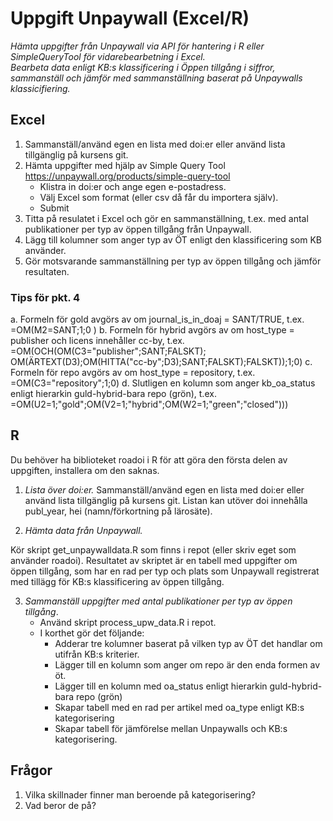 # Uppgift Unpaywall (Excel/R)
*Hämta uppgifter från Unpaywall via API för hantering i R eller SimpleQueryTool för vidarebearbetning i Excel.   
Bearbeta data enligt KB:s klassificering i Öppen tillgång i siffror, sammanställ och jämför med sammanställning baserat på Unpaywalls klassicifiering.*

## Excel
1. Sammanställ/använd egen en lista med doi:er eller använd lista tillgänglig på kursens git. 
2. Hämta uppgifter med hjälp av Simple Query Tool  
https://unpaywall.org/products/simple-query-tool
    - Klistra in doi:er och ange egen e-postadress.
    - Välj Excel som format (eller csv då får du importera själv).
    - Submit
3. Titta på resulatet i Excel och gör en sammanställning, t.ex. med antal publikationer per typ av öppen tillgång från Unpaywall.
4. Lägg till kolumner som anger typ av ÖT enligt den klassificering som KB använder. 
5. Gör motsvarande sammanställning per typ av öppen tillgång och jämför resultaten.

### Tips för pkt. 4
a. Formeln för gold avgörs av om journal_is_in_doaj = SANT/TRUE, 
    t.ex. =OM(M2=SANT;1;0 )
b. Formeln för hybrid avgörs av om host_type = publisher och licens innehåller cc-by,
    t.ex. =OM(OCH(OM(C3="publisher";SANT;FALSKT);
            OM(ÄRTEXT(D3);OM(HITTA("cc-by";D3);SANT;FALSKT);FALSKT));1;0)
c. Formeln för repo avgörs av om host_type = repository,
    t.ex. =OM(C3="repository";1;0)
d. Slutligen en kolumn som anger kb_oa_status enligt hierarkin guld-hybrid-bara repo (grön), t.ex. =OM(U2=1;"gold";OM(V2=1;"hybrid";OM(W2=1;"green";"closed")))

## R
Du behöver ha biblioteket roadoi i R för att göra den första delen av uppgiften, installera om den saknas.

1. *Lista över doi:er.* 
Sammanställ/använd egen en lista med doi:er eller använd lista tillgänglig på kursens git. Listan kan utöver doi innehålla publ_year, hei (namn/förkortning på lärosäte).

2. *Hämta data från Unpaywall.* 

Kör skript get_unpaywalldata.R som finns i repot (eller skriv eget som använder roadoi). Resultatet av skriptet är en tabell med uppgifter om öppen tillgång, som har en rad per typ och plats som Unpaywall registrerat med tillägg för KB:s klassificering av öppen tillgång.

3. *Sammanställ uppgifter med antal publikationer per typ av öppen tillgång*. 
    - Använd skript process_upw_data.R i repot.
    - I korthet gör det följande:
        + Adderar tre kolumner baserat på vilken typ av ÖT det handlar om utifrån KB:s kriterier.
        + Lägger till en kolumn som anger om repo är den enda formen av öt.
        + Lägger till en kolumn med oa_status enligt hierarkin guld-hybrid-bara repo (grön)
        + Skapar tabell med en rad per artikel med oa_type enligt KB:s kategorisering
        + Skapar tabell för jämförelse mellan Unpaywalls och KB:s kategorisering. 





## Frågor
1. Vilka skillnader finner man beroende på kategorisering?
2. Vad beror de på?
<!-- 3. Hur värderar du dem? -->
